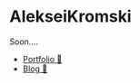 # AlekseiKromski
Soon....

 - [Portfolio 🚀](https://alekseikromski.com)
 - [Blog 🧨](https://blog.alekseikromski.com)
